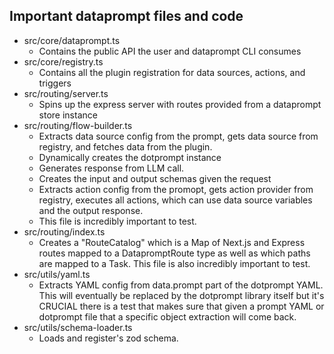 ## Important dataprompt files and code
* src/core/dataprompt.ts
    * Contains the public API the user and dataprompt CLI consumes
* src/core/registry.ts
    * Contains all the plugin registration for data sources, actions, and triggers
* src/routing/server.ts
    * Spins up the express server with routes provided from a dataprompt store instance
* src/routing/flow-builder.ts
    * Extracts data source config from the prompt, gets data source from registry, and fetches data from the plugin.
    * Dynamically creates the dotprompt instance
    * Generates response from LLM call.
    * Creates the input and output schemas given the request
    * Extracts action config from the promopt, gets action provider from registry, executes all actions, which can use data source variables and the output response.
    * This file is incredibly important to test.
* src/routing/index.ts
    * Creates a "RouteCatalog" which is a Map of Next.js and Express routes mapped to a DatapromptRoute type as well as which paths are mapped to a Task. This file is also incredibly important to test.
* src/utils/yaml.ts
    * Extracts YAML config from data.prompt part of the dotprompt YAML. This will eventually be replaced by the dotprompt library itself but it's CRUCIAL there is a test that makes sure that given a prompt YAML or dotprompt file that a specific object extraction will come back.
* src/utils/schema-loader.ts
    * Loads and register's zod schema. 
